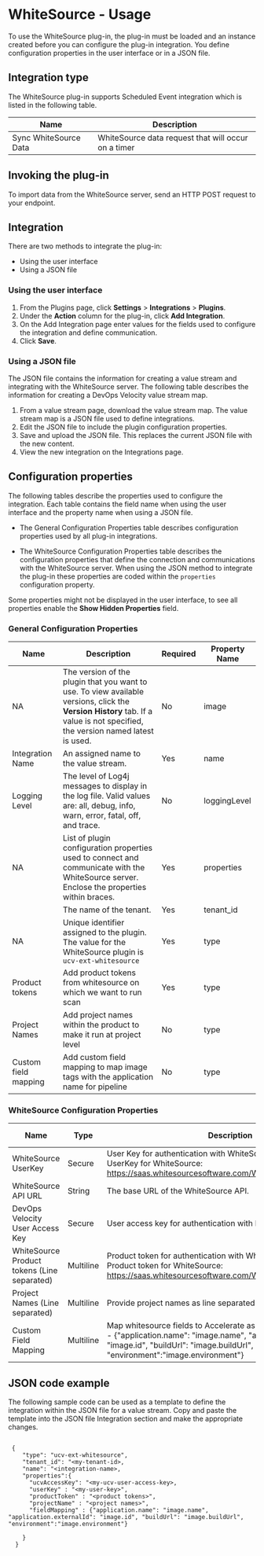 
# WhiteSource - Usage

To use the WhiteSource plug-in, the plug-in must be loaded and an instance created before you can configure the plug-in integration. 
You define configuration properties in the user interface or in a JSON file.


## Integration type

The WhiteSource plug-in supports Scheduled Event integration which is listed in the following table.

| Name | Description |
| --- | --- |
| Sync WhiteSource Data | WhiteSource data request that will occur on a timer |


## Invoking the plug-in


To import data from the WhiteSource server, send an HTTP POST request to your endpoint.


## Integration

There are two
methods to integrate the plug-in:

* Using the user interface
* Using a JSON file


### Using the user interface

1. From the Plugins page, click **Settings** > **Integrations** > **Plugins**.
2. Under the **Action** column for the plug-in, click **Add Integration**.
3. On the Add Integration page enter values for the fields used to configure the integration and
define communication.
4. Click **Save**.


### Using a JSON file

The JSON file contains the information for creating a value stream and 
integrating with the WhiteSource server. The following table describes the information for creating a DevOps Velocity value stream map.

1. From a value stream page, download the value stream map. 
The value stream map is a JSON file used to define integrations.
2. Edit the JSON file to include the plugin configuration properties.
3. Save and upload the JSON file. This replaces the current JSON file with the new content.
4. View the new integration on the Integrations page.


## Configuration properties

The following tables describe the properties used to configure the integration. 
Each table contains the field name when using the user interface and the property name when using a JSON file.

* The General Configuration Properties table describes configuration properties used by all plug-in integrations.

* The WhiteSource Configuration Properties table describes the configuration properties that define the connection and communications with the WhiteSource server. When using the JSON method to integrate the plug-in these properties are coded within the `properties` configuration property.

Some properties might not be displayed in the user interface, to see all properties enable the **Show Hidden Properties** field.

### General Configuration Properties

| Name | Description | Required | Property Name |
| --- | --- | ---| --- |
| NA                   | The version of the plugin that you want to use. To view available versions, click the **Version History** tab. If a value is not specified, the version named latest is used. | No  | image        |
| Integration Name     | An assigned name to the value stream.                                                                                                                                     | Yes | name         |
| Logging Level        | The level of Log4j messages to display in the log file. Valid values are: all, debug, info, warn, error, fatal, off, and trace.                                           | No  | loggingLevel |
| NA                   | List of plugin configuration properties used to connect and communicate with the WhiteSource server. Enclose the properties within braces.                                | Yes | properties   |
|                      | The name of the tenant.                                                                                                                                                   | Yes | tenant\_id   |
| NA                   | Unique identifier assigned to the plugin. The value for the WhiteSource plugin is `ucv-ext-whitesource`                                                                   | Yes | type         |
| Product tokens       | Add product tokens from whitesource on which we want to run scan                                                                                                          | Yes | type         |
| Project Names        | Add project names within the product to make it run at project level                                                                                                      | No  | type         |
| Custom field mapping | Add custom field mapping to map image tags with the application name for pipeline                                                                                         | No  | type         |

### WhiteSource Configuration Properties

| Name | Type | Description | Required | Property Name |
| --- | --- | ---| --- | --- |
| WhiteSource UserKey                      | Secure | User Key for authentication with WhiteSource. URL to get a UserKey for WhiteSource: https://saas.whitesourcesoftware.com/Wss/WSS.html#!userProfile          | Yes | userKey   |
| WhiteSource API URL              | String | The base URL of the WhiteSource API.                    | Yes | wsUrl   |
| DevOps Velocity User Access Key | Secure | User access key for authentication with DevOps Velocity. | Yes | keySecret |
| WhiteSource Product tokens (Line separated)     | Multiline | Product token for authentication with WhiteSource. URL to get a Product token for WhiteSource: https://saas.whitesourcesoftware.com/Wss/WSS.html#!userProfile                    | Yes | productToken   |
| Project Names (Line separated) | Multiline | Provide project names as line separated | No | projectName |
| Custom Field Mapping | Multiline | Map whitesource fields to Accelerate as a JSON Object. Mapping - {"application.name": "image.name", "application.externalId": "image.id", "buildUrl": "image.buildUrl", "environment":"image.environment"} | No | fieldMapping |


## JSON code example

The following sample code can be used as a template to define the integration within the JSON file for a value stream. 
Copy and paste the template into the JSON file Integration section and make the appropriate changes.

```

 {
    "type": "ucv-ext-whitesource",
    "tenant_id": "<my-tenant-id>,
    "name": "<integration-name>,
    "properties":{
      "ucvAccessKey": "<my-ucv-user-access-key>,
      "userKey" : "<my-user-key>",
      "productToken" : "<product tokens>",
      "projectName" : "<project names>",
      "fieldMapping" : {"application.name": "image.name", "application.externalId": "image.id", "buildUrl": "image.buildUrl", "environment":"image.environment"}

    }
  }

```

